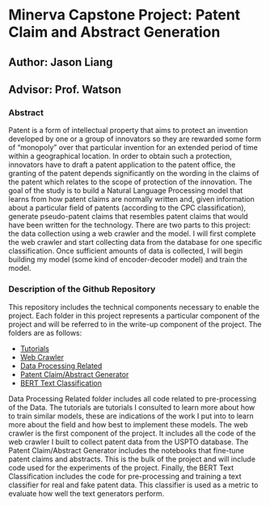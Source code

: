 # Minerva Capstone Project: Patent Claim and Abstract Generation
## Author: Jason Liang
## Advisor: Prof. Watson
### Abstract
Patent is a form of intellectual property that aims to protect an invention developed by one or a group of innovators so they are rewarded some form of “monopoly” over that particular invention for an extended period of time within a geographical location. In order to obtain such a protection, innovators have to draft a patent application to the patent office, the granting of the patent depends significantly on the wording in the claims of the patent which relates to the scope of protection of the innovation. The goal of the study is to build a Natural Language Processing model that learns from how patent claims are normally written and, given information about a particular field of patents (according to the CPC classification), generate pseudo-patent claims that resembles patent claims that would have been written for the technology. There are two parts to this project: the data collection using a web crawler and the model. I will first complete the web crawler and start collecting data from the database for one specific classification. Once sufficient amounts of data is collected, I will begin building my model (some kind of encoder-decoder model) and train the model.

### Description of the Github Repository
This repository includes the technical components necessary to enable the project. Each folder in this project represents a particular component of the project and will be referred to in the write-up component of the project. The folders are as follows:

* [Tutorials](./Tutorials)
* [Web Crawler](./PatentSpider)
* [Data Processing Related](./Data%20Processing%20Related)
* [Patent Claim/Abstract Generator](./Patent%20Claim%20Generator)
* [BERT Text Classification](./BERT%20Text%20Classification)

Data Processing Related folder includes all code related to pre-processing of the Data. The tutorials are tutorials I consulted to learn more about how to train similar models, these are indications of the work I put into to learn more about the field and how best to implement these models. The web crawler is the first component of the project. It includes all the code of the web crawler I built to collect patent data from the USPTO database. The Patent Claim/Abstract Generator includes the notebooks that fine-tune patent claims and abstracts. This is the bulk of the project and will include code used for the experiments of the project. Finally, the BERT Text Classification includes the code for pre-processing and training a text classifier for real and fake patent data. This classifier is used as a metric to evaluate how well the text generators perform.




